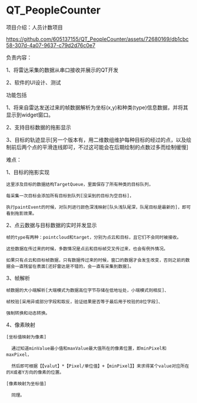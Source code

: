 # QT_PeopleCounter
项目介绍：人员计数项目

https://github.com/605137155/QT_PeopleCounter/assets/72680169/db1cbc58-307d-4a07-9637-c79d2d76c0e7

负责内容：

  1、将雷达采集的数据从串口接收并展示的QT开发
  
  2、软件的UI设计、测试

功能包括

  1、将来自雷达发送过来的帧数据解析为坐标(x,y)和种类(type)信息数据，并将其显示到widget窗口。
  
  2、支持目标数据的拖影显示

  3、目标的轨迹显示[另一个版本有，用二维数组维护每种目标的经过的点，以及绘制前后两个点的平滑连线即可，不过这可能会在后期绘制的点数过多而绘制缓慢]

难点：

  1、目标的拖影实现

    这里涉及目标的数据结构TargetQueue，里面保存了所有种类的目标队列，
    
    每采集一次目标会添加所有目标到队列[没采到的目标为空目标]，

    执行paintEvent的时候，对队列进行颜色深浅映射[队头浅队尾深，队尾目标是最新的]，即可看到拖影效果。

  2、点云数据与目标数据的实时并发显示

    帧的type有两种：pointcloud和target，分别为点云和目标，且它们不会同时被接收。
    
    这些数据在传过来的时候，多数情况是点云和目标帧交叉传过来，也会有例外情况。

    如果只有点云和目标帧数据，只有数据传过来的时候，窗口的数据才会发生改变，否则之前的数据会一直残留在表面[还好雷达是不错的，会一直有采集到数据]。
    
  3、帧解析
    
    帧数据的大小端解析[大端模式为数据高位字节存储在低地址处，小端模式则相反]、
    
    帧校验[采用异或部分字段和取反，验证结果是否等于最后用于校验的8位字段]、
    
    强制转换和动态转换。 

  4、像素映射
    
    [坐标值映射为像素]
    
      通过知道minValue最小值和maxValue最大值所在的像素位置，即minPixel和maxPixel，
    
      然后即可根据【【valut】*【Pixel/单位值】+【minPixel】】来求得某个value对应所在的X或者Y方向的像素的位置。

    [像素映射为坐标值]

      同理。

    



